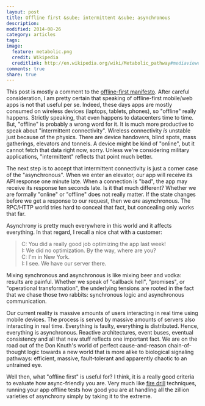 ```yaml
---
layout: post
title: Offline first &sube; intermittent &sube; asynchronous
description:
modified: 2014-08-26
category: articles
tags:
image:
  feature: metabolic.png
  credit: Wikipedia
  creditlink: http://en.wikipedia.org/wiki/Metabolic_pathway#mediaviewer/File:Metabolism_790px.png
comments: true
share: true
---
```


This post is mostly a comment to the [offline-first manifesto](http://blog.hood.ie/2013/11/say-hello-to-offline-first/).
After careful consideration, I am pretty certain that speaking of offline-first
mobile/web apps is not that useful per se.
Indeed, these days apps are mostly consumed on wireless devices (laptops,
tablets, phones), so "offline" really happens. Strictly speaking, that
even happens to datacenters time to time. But, "offline" is probably a wrong
word for it. It is much more productive to speak about "intermittent
connectivity". Wireless connectivity *is* unstable just because of the physics.
There are device handovers, blind spots, mass gatherings, elevators and tonnels.
A device might be kind of "online", but it cannot fetch that data right now,
sorry. Unless we're considering military applications, "intermittent" reflects
that point much better.

The next step is to accept that intermittent connectivity is just a corner
case of the "asynchronous". When we enter an elevator, our app will receive
its API response one minute late. When a connection is "bad", the app may receive its response
ten seconds late. Is it that much different?
Whether we are formally "online" or "offline" does not
really matter. If the state changes before we get a response to our request,
then we *are* asynchronous. The RPC/HTTP world tries hard to conceal that fact, but
concealing only works that far.

Asynchrony is pretty much everywhere in this world and it affects everything.
In that regard, I recall a nice chat with a customer:

> C: You did a really good job optimizing the app last week! <br/>
> I: We did no optimization. By the way, where are you? <br/>
> C: I'm in New York. <br/>
> I: I see. We have our server there.

Mixing synchronous and asynchronous is like mixing beer and vodka: results are
painful. Whether we speak of "callback hell", "promises", or "operational
transformation", the underlying tensions are rooted in the fact that we chase
those two rabbits: synchronous logic and asynchronous communication.

Our current reality is massive amounts of users interacting in real time using
mobile devices. The process is served by massive amounts of servers also
interacting in real time. Everything is faulty, everything is distributed.
Hence, everything is asynchronous.
Reactive architectures, event buses, eventual consistency and all that new stuff
reflects one important fact.
We are on the road out of the Don Knuth's world of perfect cause-and-reason
chain-of-thought logic towards a new world that is more alike to biological
signaling pathways: efficient, massive, fault-tolerant and apparently chaotic
to an untrained eye.

Well then, what "offline first" is useful for? I think, it is a really good
criteria to evaluate how async-friendly you are. Very much like [fire drill](http://highscalability.com/blog/2010/12/28/netflix-continually-test-by-failing-servers-with-chaos-monke.html)
techniques, running your app offline tests how good you are at handling all the
zillion varieties of asynchrony simply by taking it to the extreme.
